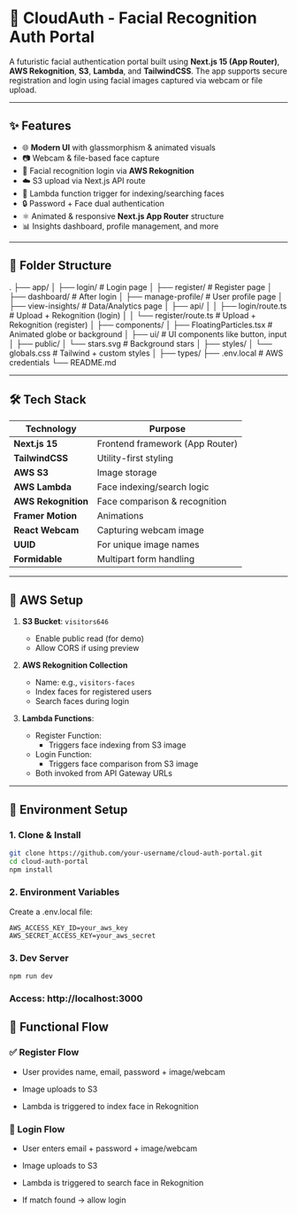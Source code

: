 # 🔐 CloudAuth - Facial Recognition Auth Portal

A futuristic facial authentication portal built using **Next.js 15 (App Router)**, **AWS Rekognition**, **S3**, **Lambda**, and **TailwindCSS**. The app supports secure registration and login using facial images captured via webcam or file upload.

---

## ✨ Features

- 🌐 **Modern UI** with glassmorphism & animated visuals
- 📷 Webcam & file-based face capture
- 🧠 Facial recognition login via **AWS Rekognition**
- ☁️ S3 upload via Next.js API route
- 🧬 Lambda function trigger for indexing/searching faces
- 🔒 Password + Face dual authentication
- ⚛️ Animated & responsive **Next.js App Router** structure
- 📊 Insights dashboard, profile management, and more

---

## 📁 Folder Structure

.
├── app/
│ ├── login/ # Login page
│ ├── register/ # Register page
│ ├── dashboard/ # After login
│ ├── manage-profile/ # User profile page
│ ├── view-insights/ # Data/Analytics page
│ ├── api/
│ │ ├── login/route.ts # Upload + Rekognition (login)
│ │ └── register/route.ts # Upload + Rekognition (register)
│
├── components/
│ ├── FloatingParticles.tsx # Animated globe or background
│ ├── ui/ # UI components like button, input
│
├── public/
│ └── stars.svg # Background stars
│
├── styles/
│ └── globals.css # Tailwind + custom styles
│
├── types/
├── .env.local # AWS credentials
└── README.md



---

## 🛠️ Tech Stack

| Technology       | Purpose                            |
|------------------|-------------------------------------|
| **Next.js 15**    | Frontend framework (App Router)     |
| **TailwindCSS**   | Utility-first styling               |
| **AWS S3**        | Image storage                       |
| **AWS Lambda**    | Face indexing/search logic          |
| **AWS Rekognition** | Face comparison & recognition     |
| **Framer Motion** | Animations                          |
| **React Webcam**  | Capturing webcam image              |
| **UUID**          | For unique image names              |
| **Formidable**    | Multipart form handling             |

---

## 🔐 AWS Setup

1. **S3 Bucket**: `visitors646`
   - Enable public read (for demo)
   - Allow CORS if using preview

2. **AWS Rekognition Collection**
   - Name: e.g., `visitors-faces`
   - Index faces for registered users
   - Search faces during login

3. **Lambda Functions**:
   - Register Function:
     - Triggers face indexing from S3 image
   - Login Function:
     - Triggers face comparison from S3 image
   - Both invoked from API Gateway URLs

---

## 🔧 Environment Setup

### 1. Clone & Install

```bash
git clone https://github.com/your-username/cloud-auth-portal.git
cd cloud-auth-portal
npm install
```
### 2. Environment Variables
Create a .env.local file:
```
AWS_ACCESS_KEY_ID=your_aws_key
AWS_SECRET_ACCESS_KEY=your_aws_secret
```

### 3. Dev Server
```
npm run dev
```

### Access: http://localhost:3000


## 📸 Functional Flow
### ✅ Register Flow
  - User provides name, email, password + image/webcam
  - Image uploads to S3

  - Lambda is triggered to index face in Rekognition

### 🔐 Login Flow
  - User enters email + password + image/webcam

  - Image uploads to S3

  - Lambda is triggered to search face in Rekognition

  - If match found → allow login

